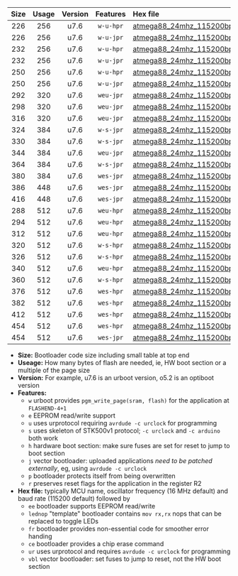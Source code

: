 |Size|Usage|Version|Features|Hex file|
|:-:|:-:|:-:|:-:|:--|
|226|256|u7.6|`w-u-hpr`|[atmega88_24mhz_115200bps_ur.hex](https://raw.githubusercontent.com/stefanrueger/urboot/main//atmega88_24mhz_115200bps_ur.hex)|
|226|256|u7.6|`w-u-jpr`|[atmega88_24mhz_115200bps_ur_vbl.hex](https://raw.githubusercontent.com/stefanrueger/urboot/main//atmega88_24mhz_115200bps_ur_vbl.hex)|
|232|256|u7.6|`w-u-hpr`|[atmega88_24mhz_115200bps_lednop_ur.hex](https://raw.githubusercontent.com/stefanrueger/urboot/main//atmega88_24mhz_115200bps_lednop_ur.hex)|
|232|256|u7.6|`w-u-jpr`|[atmega88_24mhz_115200bps_lednop_ur_vbl.hex](https://raw.githubusercontent.com/stefanrueger/urboot/main//atmega88_24mhz_115200bps_lednop_ur_vbl.hex)|
|250|256|u7.6|`w-u-hpr`|[atmega88_24mhz_115200bps_lednop_fr_ur.hex](https://raw.githubusercontent.com/stefanrueger/urboot/main//atmega88_24mhz_115200bps_lednop_fr_ur.hex)|
|250|256|u7.6|`w-u-jpr`|[atmega88_24mhz_115200bps_lednop_fr_ur_vbl.hex](https://raw.githubusercontent.com/stefanrueger/urboot/main//atmega88_24mhz_115200bps_lednop_fr_ur_vbl.hex)|
|292|320|u7.6|`weu-jpr`|[atmega88_24mhz_115200bps_ee_ur_vbl.hex](https://raw.githubusercontent.com/stefanrueger/urboot/main//atmega88_24mhz_115200bps_ee_ur_vbl.hex)|
|298|320|u7.6|`weu-jpr`|[atmega88_24mhz_115200bps_ee_lednop_ur_vbl.hex](https://raw.githubusercontent.com/stefanrueger/urboot/main//atmega88_24mhz_115200bps_ee_lednop_ur_vbl.hex)|
|316|320|u7.6|`weu-jpr`|[atmega88_24mhz_115200bps_ee_lednop_fr_ur_vbl.hex](https://raw.githubusercontent.com/stefanrueger/urboot/main//atmega88_24mhz_115200bps_ee_lednop_fr_ur_vbl.hex)|
|324|384|u7.6|`w-s-jpr`|[atmega88_24mhz_115200bps_vbl.hex](https://raw.githubusercontent.com/stefanrueger/urboot/main//atmega88_24mhz_115200bps_vbl.hex)|
|330|384|u7.6|`w-s-jpr`|[atmega88_24mhz_115200bps_lednop_vbl.hex](https://raw.githubusercontent.com/stefanrueger/urboot/main//atmega88_24mhz_115200bps_lednop_vbl.hex)|
|344|384|u7.6|`weu-jpr`|[atmega88_24mhz_115200bps_ee_lednop_fr_ce_ur_vbl.hex](https://raw.githubusercontent.com/stefanrueger/urboot/main//atmega88_24mhz_115200bps_ee_lednop_fr_ce_ur_vbl.hex)|
|364|384|u7.6|`w-s-jpr`|[atmega88_24mhz_115200bps_lednop_fr_vbl.hex](https://raw.githubusercontent.com/stefanrueger/urboot/main//atmega88_24mhz_115200bps_lednop_fr_vbl.hex)|
|380|384|u7.6|`wes-jpr`|[atmega88_24mhz_115200bps_ee_vbl.hex](https://raw.githubusercontent.com/stefanrueger/urboot/main//atmega88_24mhz_115200bps_ee_vbl.hex)|
|386|448|u7.6|`wes-jpr`|[atmega88_24mhz_115200bps_ee_lednop_vbl.hex](https://raw.githubusercontent.com/stefanrueger/urboot/main//atmega88_24mhz_115200bps_ee_lednop_vbl.hex)|
|416|448|u7.6|`wes-jpr`|[atmega88_24mhz_115200bps_ee_lednop_fr_vbl.hex](https://raw.githubusercontent.com/stefanrueger/urboot/main//atmega88_24mhz_115200bps_ee_lednop_fr_vbl.hex)|
|288|512|u7.6|`weu-hpr`|[atmega88_24mhz_115200bps_ee_ur.hex](https://raw.githubusercontent.com/stefanrueger/urboot/main//atmega88_24mhz_115200bps_ee_ur.hex)|
|294|512|u7.6|`weu-hpr`|[atmega88_24mhz_115200bps_ee_lednop_ur.hex](https://raw.githubusercontent.com/stefanrueger/urboot/main//atmega88_24mhz_115200bps_ee_lednop_ur.hex)|
|312|512|u7.6|`weu-hpr`|[atmega88_24mhz_115200bps_ee_lednop_fr_ur.hex](https://raw.githubusercontent.com/stefanrueger/urboot/main//atmega88_24mhz_115200bps_ee_lednop_fr_ur.hex)|
|320|512|u7.6|`w-s-hpr`|[atmega88_24mhz_115200bps.hex](https://raw.githubusercontent.com/stefanrueger/urboot/main//atmega88_24mhz_115200bps.hex)|
|326|512|u7.6|`w-s-hpr`|[atmega88_24mhz_115200bps_lednop.hex](https://raw.githubusercontent.com/stefanrueger/urboot/main//atmega88_24mhz_115200bps_lednop.hex)|
|340|512|u7.6|`weu-hpr`|[atmega88_24mhz_115200bps_ee_lednop_fr_ce_ur.hex](https://raw.githubusercontent.com/stefanrueger/urboot/main//atmega88_24mhz_115200bps_ee_lednop_fr_ce_ur.hex)|
|360|512|u7.6|`w-s-hpr`|[atmega88_24mhz_115200bps_lednop_fr.hex](https://raw.githubusercontent.com/stefanrueger/urboot/main//atmega88_24mhz_115200bps_lednop_fr.hex)|
|376|512|u7.6|`wes-hpr`|[atmega88_24mhz_115200bps_ee.hex](https://raw.githubusercontent.com/stefanrueger/urboot/main//atmega88_24mhz_115200bps_ee.hex)|
|382|512|u7.6|`wes-hpr`|[atmega88_24mhz_115200bps_ee_lednop.hex](https://raw.githubusercontent.com/stefanrueger/urboot/main//atmega88_24mhz_115200bps_ee_lednop.hex)|
|412|512|u7.6|`wes-hpr`|[atmega88_24mhz_115200bps_ee_lednop_fr.hex](https://raw.githubusercontent.com/stefanrueger/urboot/main//atmega88_24mhz_115200bps_ee_lednop_fr.hex)|
|454|512|u7.6|`wes-hpr`|[atmega88_24mhz_115200bps_ee_lednop_fr_ce.hex](https://raw.githubusercontent.com/stefanrueger/urboot/main//atmega88_24mhz_115200bps_ee_lednop_fr_ce.hex)|
|454|512|u7.6|`wes-jpr`|[atmega88_24mhz_115200bps_ee_lednop_fr_ce_vbl.hex](https://raw.githubusercontent.com/stefanrueger/urboot/main//atmega88_24mhz_115200bps_ee_lednop_fr_ce_vbl.hex)|

- **Size:** Bootloader code size including small table at top end
- **Useage:** How many bytes of flash are needed, ie, HW boot section or a multiple of the page size
- **Version:** For example, u7.6 is an urboot version, o5.2 is an optiboot version
- **Features:**
  + `w` urboot provides `pgm_write_page(sram, flash)` for the application at `FLASHEND-4+1`
  + `e` EEPROM read/write support
  + `u` uses urprotocol requiring `avrdude -c urclock` for programming
  + `s` uses skeleton of STK500v1 protocol; `-c urclock` and `-c arduino` both work
  + `h` hardware boot section: make sure fuses are set for reset to jump to boot section
  + `j` vector bootloader: uploaded applications *need to be patched externally*, eg, using `avrdude -c urclock`
  + `p` bootloader protects itself from being overwritten
  + `r` preserves reset flags for the application in the register R2
- **Hex file:** typically MCU name, oscillator frequency (16 MHz default) and baud rate (115200 default) followed by
  + `ee` bootloader supports EEPROM read/write
  + `lednop` "template" bootloader contains `mov rx,rx` nops that can be replaced to toggle LEDs
  + `fr` bootloader provides non-essential code for smoother error handing
  + `ce` bootloader provides a chip erase command
  + `ur` uses urprotocol and requires `avrdude -c urclock` for programming
  + `vbl` vector bootloader: set fuses to jump to reset, not the HW boot section

